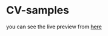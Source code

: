 # CV-samples
you can see the live preview from [here](https://preview.keenthemes.com/acecv/?_ga=2.135042865.1858850996.1653478091-1957755065.1653478090)
